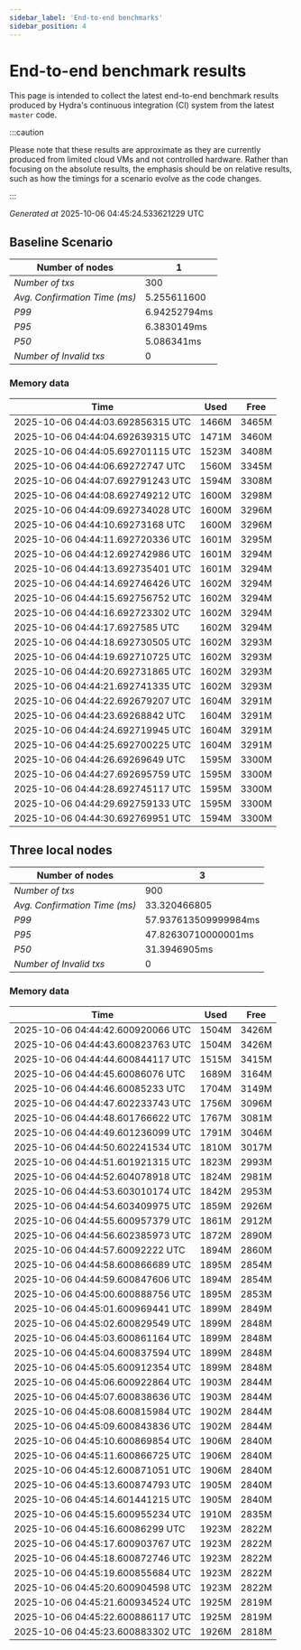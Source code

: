 ```yaml
--- 
sidebar_label: 'End-to-end benchmarks' 
sidebar_position: 4 
--- 
```


# End-to-end benchmark results 

This page is intended to collect the latest end-to-end benchmark  results produced by Hydra's continuous integration (CI) system from  the latest `master` code.

:::caution

Please note that these results are approximate  as they are currently produced from limited cloud VMs and not controlled hardware.  Rather than focusing on the absolute results,   the emphasis should be on relative results,  such as how the timings for a scenario evolve as the code changes.

:::

_Generated at_  2025-10-06 04:45:24.533621229 UTC


## Baseline Scenario



| Number of nodes |  1 | 
| -- | -- |
| _Number of txs_ | 300 |
| _Avg. Confirmation Time (ms)_ | 5.255611600 |
| _P99_ | 6.94252794ms |
| _P95_ | 6.3830149ms |
| _P50_ | 5.086341ms |
| _Number of Invalid txs_ | 0 |
      

### Memory data 

 | Time | Used | Free | 
|------------------------------------|------|------|
 | 2025-10-06 04:44:03.692856315 UTC | 1466M | 3465M | 
 | 2025-10-06 04:44:04.692639315 UTC | 1471M | 3460M | 
 | 2025-10-06 04:44:05.692701115 UTC | 1523M | 3408M | 
 | 2025-10-06 04:44:06.69272747 UTC | 1560M | 3345M | 
 | 2025-10-06 04:44:07.692791243 UTC | 1594M | 3308M | 
 | 2025-10-06 04:44:08.692749212 UTC | 1600M | 3298M | 
 | 2025-10-06 04:44:09.692734028 UTC | 1600M | 3296M | 
 | 2025-10-06 04:44:10.69273168 UTC | 1600M | 3296M | 
 | 2025-10-06 04:44:11.692720336 UTC | 1601M | 3295M | 
 | 2025-10-06 04:44:12.692742986 UTC | 1601M | 3294M | 
 | 2025-10-06 04:44:13.692735401 UTC | 1601M | 3294M | 
 | 2025-10-06 04:44:14.692746426 UTC | 1602M | 3294M | 
 | 2025-10-06 04:44:15.692756752 UTC | 1602M | 3294M | 
 | 2025-10-06 04:44:16.692723302 UTC | 1602M | 3294M | 
 | 2025-10-06 04:44:17.6927585 UTC | 1602M | 3294M | 
 | 2025-10-06 04:44:18.692730505 UTC | 1602M | 3293M | 
 | 2025-10-06 04:44:19.692710725 UTC | 1602M | 3293M | 
 | 2025-10-06 04:44:20.692731865 UTC | 1602M | 3293M | 
 | 2025-10-06 04:44:21.692741335 UTC | 1602M | 3293M | 
 | 2025-10-06 04:44:22.692679207 UTC | 1604M | 3291M | 
 | 2025-10-06 04:44:23.69268842 UTC | 1604M | 3291M | 
 | 2025-10-06 04:44:24.692719945 UTC | 1604M | 3291M | 
 | 2025-10-06 04:44:25.692700225 UTC | 1604M | 3291M | 
 | 2025-10-06 04:44:26.69269649 UTC | 1595M | 3300M | 
 | 2025-10-06 04:44:27.692695759 UTC | 1595M | 3300M | 
 | 2025-10-06 04:44:28.692745117 UTC | 1595M | 3300M | 
 | 2025-10-06 04:44:29.692759133 UTC | 1595M | 3300M | 
 | 2025-10-06 04:44:30.692769951 UTC | 1594M | 3300M | 


## Three local nodes



| Number of nodes |  3 | 
| -- | -- |
| _Number of txs_ | 900 |
| _Avg. Confirmation Time (ms)_ | 33.320466805 |
| _P99_ | 57.937613509999984ms |
| _P95_ | 47.82630710000001ms |
| _P50_ | 31.3946905ms |
| _Number of Invalid txs_ | 0 |
      

### Memory data 

 | Time | Used | Free | 
|------------------------------------|------|------|
 | 2025-10-06 04:44:42.600920066 UTC | 1504M | 3426M | 
 | 2025-10-06 04:44:43.600823763 UTC | 1504M | 3426M | 
 | 2025-10-06 04:44:44.600844117 UTC | 1515M | 3415M | 
 | 2025-10-06 04:44:45.60086076 UTC | 1689M | 3164M | 
 | 2025-10-06 04:44:46.60085233 UTC | 1704M | 3149M | 
 | 2025-10-06 04:44:47.602233743 UTC | 1756M | 3096M | 
 | 2025-10-06 04:44:48.601766622 UTC | 1767M | 3081M | 
 | 2025-10-06 04:44:49.601236099 UTC | 1791M | 3046M | 
 | 2025-10-06 04:44:50.602241534 UTC | 1810M | 3017M | 
 | 2025-10-06 04:44:51.601921315 UTC | 1823M | 2993M | 
 | 2025-10-06 04:44:52.604078918 UTC | 1824M | 2981M | 
 | 2025-10-06 04:44:53.603010174 UTC | 1842M | 2953M | 
 | 2025-10-06 04:44:54.603409975 UTC | 1859M | 2926M | 
 | 2025-10-06 04:44:55.600957379 UTC | 1861M | 2912M | 
 | 2025-10-06 04:44:56.602385973 UTC | 1872M | 2890M | 
 | 2025-10-06 04:44:57.60092222 UTC | 1894M | 2860M | 
 | 2025-10-06 04:44:58.600866689 UTC | 1895M | 2854M | 
 | 2025-10-06 04:44:59.600847606 UTC | 1894M | 2854M | 
 | 2025-10-06 04:45:00.600888756 UTC | 1895M | 2853M | 
 | 2025-10-06 04:45:01.600969441 UTC | 1899M | 2849M | 
 | 2025-10-06 04:45:02.600829549 UTC | 1899M | 2848M | 
 | 2025-10-06 04:45:03.600861164 UTC | 1899M | 2848M | 
 | 2025-10-06 04:45:04.600837594 UTC | 1899M | 2848M | 
 | 2025-10-06 04:45:05.600912354 UTC | 1899M | 2848M | 
 | 2025-10-06 04:45:06.600922864 UTC | 1903M | 2844M | 
 | 2025-10-06 04:45:07.600838636 UTC | 1903M | 2844M | 
 | 2025-10-06 04:45:08.600815984 UTC | 1902M | 2844M | 
 | 2025-10-06 04:45:09.600843836 UTC | 1902M | 2844M | 
 | 2025-10-06 04:45:10.600869854 UTC | 1906M | 2840M | 
 | 2025-10-06 04:45:11.600866725 UTC | 1906M | 2840M | 
 | 2025-10-06 04:45:12.600871051 UTC | 1906M | 2840M | 
 | 2025-10-06 04:45:13.600874793 UTC | 1905M | 2840M | 
 | 2025-10-06 04:45:14.601441215 UTC | 1905M | 2840M | 
 | 2025-10-06 04:45:15.600955234 UTC | 1910M | 2835M | 
 | 2025-10-06 04:45:16.60086299 UTC | 1923M | 2822M | 
 | 2025-10-06 04:45:17.600903767 UTC | 1923M | 2822M | 
 | 2025-10-06 04:45:18.600872746 UTC | 1923M | 2822M | 
 | 2025-10-06 04:45:19.600855684 UTC | 1923M | 2822M | 
 | 2025-10-06 04:45:20.600904598 UTC | 1923M | 2822M | 
 | 2025-10-06 04:45:21.600934524 UTC | 1925M | 2819M | 
 | 2025-10-06 04:45:22.600886117 UTC | 1925M | 2819M | 
 | 2025-10-06 04:45:23.600883302 UTC | 1926M | 2818M | 

